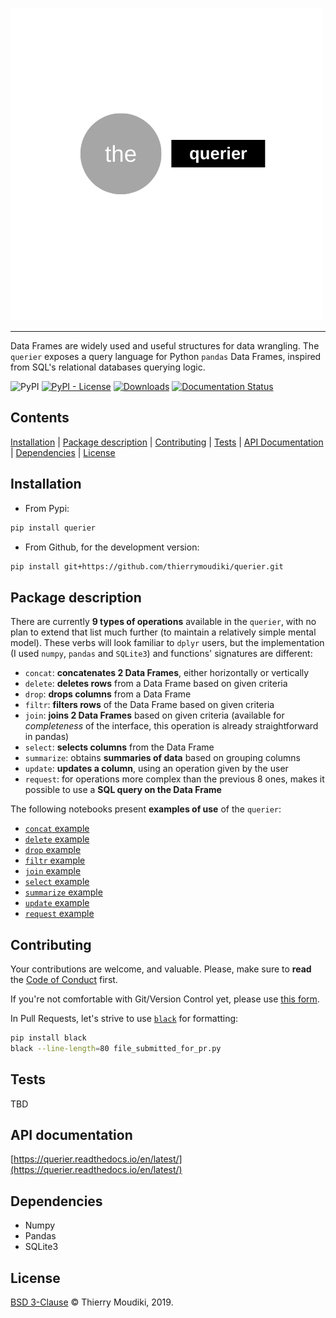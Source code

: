 ![querier logo](the-querier.png)

<hr>  

Data Frames are widely used and useful structures for data wrangling. The `querier`  exposes a query language for Python `pandas` Data Frames, inspired from SQL's relational databases querying logic. 

![PyPI](https://img.shields.io/pypi/v/querier) [![PyPI - License](https://img.shields.io/pypi/l/querier)](https://github.com/thierrymoudiki/querier/blob/master/LICENSE) [![Downloads](https://pepy.tech/badge/querier)](https://pepy.tech/project/querier) [![Documentation Status](https://readthedocs.org/projects/querier/badge/?version=latest)](https://querier.readthedocs.io/en/latest/?badge=latest)
 

## Contents 
 [Installation](#Installation) |
 [Package description](#package-description) |
 [Contributing](#Contributing) |
 [Tests](#Tests) |
 [API Documentation](#api-documentation) |
 [Dependencies](#dependencies) |
 [License](#License) 

## Installation 

- From Pypi: 

```bash
pip install querier 
```

- From Github, for the development version: 

```bash
pip install git+https://github.com/thierrymoudiki/querier.git
```

## Package description

There are currently __9 types of operations__ available in the `querier`, with no plan to extend that list much further (to maintain a relatively simple mental model). These verbs will look familiar to `dplyr` users, but the implementation (I used `numpy`, `pandas` and `SQLite3`) and functions' signatures are different: 

- `concat`: __concatenates 2 Data Frames__, either horizontally or vertically
- `delete`: __deletes rows__ from a Data Frame based on given criteria
- `drop`: __drops columns__ from a Data Frame
- `filtr`: __filters rows__ of the Data Frame based on given criteria
- `join`: __joins 2 Data Frames__ based on given criteria (available for _completeness_ of the interface, this operation is already straightforward in pandas)
- `select`: __selects columns__ from the Data Frame
- `summarize`: obtains __summaries of data__ based on grouping columns
- `update`: __updates a column__, using an operation given by the user
- `request`: for operations more complex than the previous 8 ones, makes it possible to use a __SQL query on the Data Frame__

The following notebooks present __examples of use__ of the `querier`: 

- [`concat` example](/querier/demo/thierrymoudiki_251019_concat.ipynb)
- [`delete` example](/querier/demo/thierrymoudiki_241019_delete.ipynb)
- [`drop` example](/querier/demo/thierrymoudiki_241019_drop.ipynb)
- [`filtr` example](/querier/demo/thierrymoudiki_231019_filtr.ipynb)
- [`join` example](/querier/demo/thierrymoudiki_231019_join.ipynb)
- [`select` example](/querier/demo/thierrymoudiki_231019_select.ipynb)
- [`summarize` example](/querier/demo/thierrymoudiki_231019_summarize.ipynb)
- [`update` example](/querier/demo/thierrymoudiki_251019_update.ipynb)
- [`request` example](/querier/demo/thierrymoudiki_231019_request.ipynb)



## Contributing

Your contributions are welcome, and valuable. Please, make sure to __read__ the [Code of Conduct](CONTRIBUTING.md) first. 

If you're not comfortable with Git/Version Control yet, please use [this form](https://forms.gle/uStfcXJjtGki2R3s6).

In Pull Requests, let's strive to use [`black`](https://black.readthedocs.io/en/stable/) for formatting: 

```bash
pip install black
black --line-length=80 file_submitted_for_pr.py
```

## Tests

TBD

## API documentation

[https://querier.readthedocs.io/en/latest/](https://querier.readthedocs.io/en/latest/)

## Dependencies 

- Numpy
- Pandas
- SQLite3


## License

[BSD 3-Clause](LICENSE) © Thierry Moudiki, 2019. 

